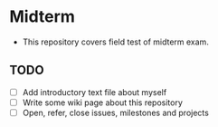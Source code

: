Midterm
======
 * This repository covers field test of midterm exam.


## TODO

 * [ ] Add introductory text file about myself
 * [ ] Write some wiki page about this repository
 * [ ] Open, refer, close issues, milestones and projects